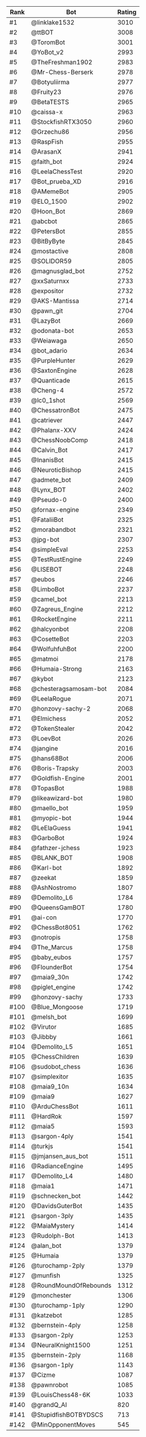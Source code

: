 Rank|Bot|Rating
---|---|---
#1|@linklake1532|3010
#2|@ttBOT|3008
#3|@ToromBot|3001
#4|@YoBot_v2|2993
#5|@TheFreshman1902|2983
#6|@Mr-Chess-Berserk|2978
#7|@Botyuliirma|2977
#8|@Fruity23|2976
#9|@BetaTESTS|2965
#10|@caissa-x|2963
#11|@StockfishRTX3050|2960
#12|@Grzechu86|2956
#13|@RaspFish|2955
#14|@ArasanX|2941
#15|@faith_bot|2924
#16|@LeelaChessTest|2920
#17|@Bot_prueba_XD|2916
#18|@AMemeBot|2905
#19|@ELO_1500|2902
#20|@Hoon_Bot|2869
#21|@abcbot|2865
#22|@PetersBot|2855
#23|@BitByByte|2845
#24|@mostactive|2808
#25|@SOLIDOR59|2805
#26|@magnusglad_bot|2752
#27|@xxSaturnxx|2733
#28|@expositor|2732
#29|@AKS-Mantissa|2714
#30|@pawn_git|2704
#31|@LazyBot|2669
#32|@odonata-bot|2653
#33|@Weiawaga|2650
#34|@bot_adario|2634
#35|@PurpleHunter|2629
#36|@SaxtonEngine|2628
#37|@Quanticade|2615
#38|@Cheng-4|2572
#39|@lc0_1shot|2569
#40|@ChessatronBot|2475
#41|@catriever|2447
#42|@Phalanx-XXV|2424
#43|@ChessNoobComp|2418
#44|@Calvin_Bot|2417
#45|@InanisBot|2415
#46|@NeuroticBishop|2415
#47|@admete_bot|2409
#48|@Lynx_BOT|2402
#49|@Pseudo-0|2400
#50|@fornax-engine|2349
#51|@FataliiBot|2325
#52|@morabandbot|2321
#53|@jpg-bot|2307
#54|@simpleEval|2253
#55|@TestRustEngine|2249
#56|@LISEBOT|2248
#57|@eubos|2246
#58|@LimboBot|2237
#59|@camel_bot|2213
#60|@Zagreus_Engine|2212
#61|@RocketEngine|2211
#62|@halcyonbot|2208
#63|@CosetteBot|2203
#64|@WolfuhfuhBot|2200
#65|@matmoi|2178
#66|@Humaia-Strong|2163
#67|@kybot|2123
#68|@chesteragsamosam-bot|2084
#69|@LeelaRogue|2071
#70|@honzovy-sachy-2|2068
#71|@Elmichess|2052
#72|@TokenStealer|2042
#73|@LoevBot|2026
#74|@jangine|2016
#75|@hans68Bot|2006
#76|@Boris-Trapsky|2003
#77|@Goldfish-Engine|2001
#78|@TopasBot|1988
#79|@likeawizard-bot|1980
#80|@maello_bot|1959
#81|@myopic-bot|1944
#82|@LeElaGuess|1941
#83|@GarboBot|1924
#84|@fathzer-jchess|1923
#85|@BLANK_BOT|1908
#86|@Karl-bot|1892
#87|@zeekat|1859
#88|@AshNostromo|1807
#89|@Demolito_L6|1784
#90|@QueensGamBOT|1780
#91|@ai-con|1770
#92|@ChessBot8051|1762
#93|@notropis|1758
#94|@The_Marcus|1758
#95|@baby_eubos|1757
#96|@FlounderBot|1754
#97|@maia9_30n|1742
#98|@piglet_engine|1742
#99|@honzovy-sachy|1733
#100|@Blue_Mongoose|1719
#101|@melsh_bot|1699
#102|@Virutor|1685
#103|@Jibbby|1661
#104|@Demolito_L5|1651
#105|@ChessChildren|1639
#106|@sudobot_chess|1636
#107|@simplexitor|1635
#108|@maia9_10n|1634
#109|@maia9|1627
#110|@ArduChessBot|1611
#111|@HardRok|1597
#112|@maia5|1593
#113|@sargon-4ply|1541
#114|@turkjs|1541
#115|@jmjansen_aus_bot|1511
#116|@RadianceEngine|1495
#117|@Demolito_L4|1480
#118|@maia1|1471
#119|@schnecken_bot|1442
#120|@DavidsGuterBot|1435
#121|@sargon-3ply|1435
#122|@MaiaMystery|1414
#123|@Rudolph-Bot|1413
#124|@alan_bot|1379
#125|@Humaia|1379
#126|@turochamp-2ply|1379
#127|@munfish|1325
#128|@RoundMoundOfRebounds|1312
#129|@monchester|1306
#130|@turochamp-1ply|1290
#131|@katzebot|1285
#132|@bernstein-4ply|1258
#133|@sargon-2ply|1253
#134|@NeuralKnight1500|1251
#135|@bernstein-2ply|1168
#136|@sargon-1ply|1143
#137|@Cizme|1087
#138|@pawnrobot|1085
#139|@LouisChess48-6K|1033
#140|@grandQ_AI|820
#141|@StupidfishBOTBYDSCS|713
#142|@MinOpponentMoves|545
